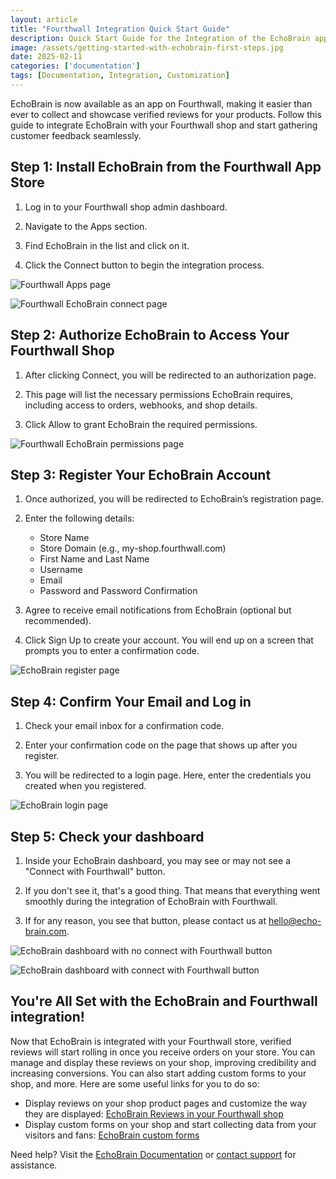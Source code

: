 ```yaml
---
layout: article
title: "Fourthwall Integration Quick Start Guide"
description: Quick Start Guide for the Integration of the EchoBrain app in the Fourthwall platform.
image: /assets/getting-started-with-echobrain-first-steps.jpg
date: 2025-02-11
categories: ['documentation']
tags: [Documentation, Integration, Customization]
---
```


EchoBrain is now available as an app on Fourthwall, making it easier than ever to collect and showcase verified reviews for your products. Follow this guide to integrate EchoBrain with your Fourthwall shop and start gathering customer feedback seamlessly.


## Step 1: Install EchoBrain from the Fourthwall App Store
1. Log in to your Fourthwall shop admin dashboard.

2. Navigate to the Apps section.

3. Find EchoBrain in the list and click on it.

4. Click the Connect button to begin the integration process.


![Fourthwall Apps page](/assets/posts/new_fw_apps_page.jpg)

![Fourthwall EchoBrain connect page](/assets/posts/new_fw_echobrain_connect_page.jpg)


## Step 2: Authorize EchoBrain to Access Your Fourthwall Shop
1. After clicking Connect, you will be redirected to an authorization page.

2. This page will list the necessary permissions EchoBrain requires, including access to orders, webhooks, and shop details.

3. Click Allow to grant EchoBrain the required permissions.


![Fourthwall EchoBrain permissions page](/assets/posts/new_fw_echobrain_permissions_page.jpg)


## Step 3: Register Your EchoBrain Account
1. Once authorized, you will be redirected to EchoBrain’s registration page.

2. Enter the following details:
   
   * Store Name
   * Store Domain (e.g., my-shop.fourthwall.com)
   * First Name and Last Name
   * Username
   * Email
   * Password and Password Confirmation

4. Agree to receive email notifications from EchoBrain (optional but recommended).

5. Click Sign Up to create your account. You will end up on a screen that prompts you to enter a confirmation code.


![EchoBrain register page](/assets/posts/new_echobrain_register_page.jpg)


## Step 4: Confirm Your Email and Log in

1. Check your email inbox for a confirmation code.

2. Enter your confirmation code on the page that shows up after you register.

3. You will be redirected to a login page. Here, enter the credentials you created when you registered.


![EchoBrain login page](/assets/posts/new_echobrain_login_page.jpg)


## Step 5: Check your dashboard

1. Inside your EchoBrain dashboard, you may see or may not see a "Connect with Fourthwall" button.
   
2. If you don't see it, that's a good thing. That means that everything went smoothly during the integration of EchoBrain with Fourthwall.

3. If for any reason, you see that button, please contact us at hello@echo-brain.com.


![EchoBrain dashboard with no connect with Fourthwall button](/assets/posts/new_echobrain_dashboard_no_connect.jpg)

![EchoBrain dashboard with connect with Fourthwall button](/assets/posts/new_echobrain_dashboard_connect.jpg)


## You're All Set with the EchoBrain and Fourthwall integration!

Now that EchoBrain is integrated with your Fourthwall store, verified reviews will start rolling in once you receive orders on your store. You can manage and display these reviews on your shop, improving credibility and increasing conversions. You can also start adding custom forms to your shop, and more. Here are some useful links for you to do so:

* Display reviews on your shop product pages and customize the way they are displayed: [EchoBrain Reviews in your Fourthwall shop](https://echo-brain.com/blog/documentation/fourthwall-reviews-quick-start/)
* Display custom forms on your shop and start collecting data from your visitors and fans: [EchoBrain custom forms](https://echo-brain.com/blog/documentation/adding-custom-forms-to-your-shop/)

Need help? Visit the [EchoBrain Documentation](https://echo-brain.com/blog/) or [contact support](mailto:hello@echo-brain.com) for assistance.

<style>
.rich-text ul {
    list-style-type: disc !important;
    margin-left: 20px !important;
}
</style>

